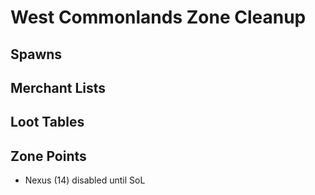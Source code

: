 # West Commonlands Zone Cleanup

## Spawns

## Merchant Lists

## Loot Tables

## Zone Points
* Nexus (14) disabled until SoL
